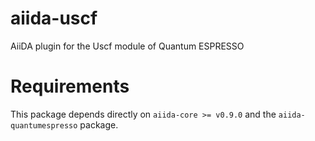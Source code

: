 # aiida-uscf
AiiDA plugin for the Uscf module of Quantum ESPRESSO

# Requirements
This package depends directly on `aiida-core >= v0.9.0` and the `aiida-quantumespresso` package.